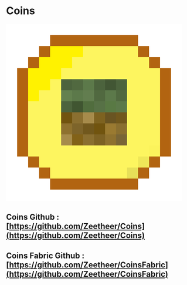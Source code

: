 Coins
=====

![](https://github.com/Zeetheer/Coins/blob/master/icon.png?raw=true)

Coins Github : [https://github.com/Zeetheer/Coins](https://github.com/Zeetheer/Coins)
--------------------------------------------------------------------------------------------------------

Coins Fabric Github : [https://github.com/Zeetheer/CoinsFabric](https://github.com/Zeetheer/CoinsFabric)
--------------------------------------------------------------------------------------------------------------------

